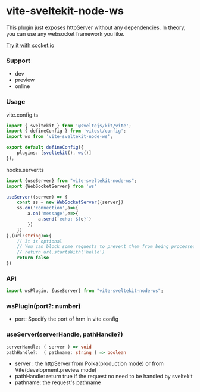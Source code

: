 # vite-sveltekit-node-ws

This plugin just exposes httpServer without any dependencies. In theory, you can use any websocket framework you like.

[Try it with socket.io](https://github.com/aolose/sk-node-ws-demo)

### Support 
- dev 
- preview 
- online

### Usage

vite.config.ts

```ts
import { sveltekit } from '@sveltejs/kit/vite';
import { defineConfig } from 'vitest/config';
import ws from 'vite-sveltekit-node-ws';

export default defineConfig({
    plugins: [sveltekit(), ws()]
});

```

hooks.server.ts 

```ts
import {useServer} from "vite-sveltekit-node-ws";
import {WebSocketServer} from 'ws'

useServer((server) => {
    const ss = new WebSocketServer({server})
    ss.on('connection',a=>{
        a.on('message',e=>{
            a.send(`echo: ${e}`)
        })
    })
},(url:string)=>{
    // It is optional 
    // You can block some requests to prevent them from being processed by SveltetKit
    // return url.startsWith('hello')
    return false
})

```

### API

```ts
import wsPlugin, {useServer} from "vite-sveltekit-node-ws";
```

### wsPlugin(port?: number)
- port: Specify the port of hrm in vite config

### useServer(serverHandle, pathHandle?)
```ts
serverHandle: ( server ) => void
pathHandle?:  ( pathname: string ) => boolean 
```
- server : the httpServer from Polka(production mode) or from Vite(development.preview mode)
- pathHandle: return true if the request no need to be handled by sveltekit
- pathname: the request's pathname


